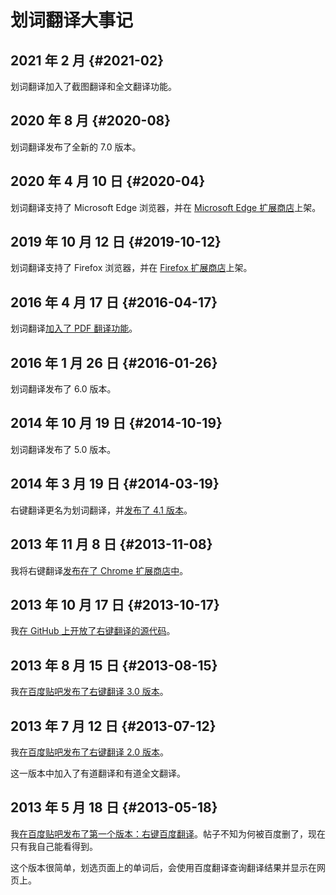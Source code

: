# 划词翻译大事记

## 2021 年 2 月 {#2021-02}

划词翻译加入了截图翻译和全文翻译功能。

## 2020 年 8 月 {#2020-08}

划词翻译发布了全新的 7.0 版本。

## 2020 年 4 月 10 日 {#2020-04}

划词翻译支持了 Microsoft Edge 浏览器，并在 [Microsoft Edge 扩展商店](https://microsoftedge.microsoft.com/addons/detail/oikmahiipjniocckomdccmplodldodja)上架。

## 2019 年 10 月 12 日 {#2019-10-12}

划词翻译支持了 Firefox 浏览器，并在 [Firefox 扩展商店](https://addons.mozilla.org/zh-CN/firefox/addon/hcfy/)上架。

## 2016 年 4 月 17 日 {#2016-04-17}

划词翻译[加入了 PDF 翻译功能](https://github.com/lmk123/crx-selection-translate/pull/159)。

## 2016 年 1 月 26 日 {#2016-01-26}

划词翻译发布了 6.0 版本。

## 2014 年 10 月 19 日 {#2014-10-19}

划词翻译发布了 5.0 版本。

## 2014 年 3 月 19 日 {#2014-03-19}

右键翻译更名为划词翻译，并[发布了 4.1 版本](https://tieba.baidu.com/p/2930979270)。

## 2013 年 11 月 8 日 {#2013-11-08}

我将右键翻译[发布在了 Chrome 扩展商店中](https://chrome.google.com/webstore/detail/ikhdkkncnoglghljlkmcimlnlhkeamad)。

## 2013 年 10 月 17 日 {#2013-10-17}

我[在 GitHub 上开放了右键翻译的源代码](https://github.com/lmk123/crx-selection-translate/commit/7d92baf7fd3764ac0433755989f86f38c19f5adf)。

## 2013 年 8 月 15 日 {#2013-08-15}

我[在百度贴吧发布了右键翻译 3.0 版本](https://tieba.baidu.com/p/2532187347)。

## 2013 年 7 月 12 日 {#2013-07-12}

我[在百度贴吧发布了右键翻译 2.0 版本](https://tieba.baidu.com/p/2453244876)。

这一版本中加入了有道翻译和有道全文翻译。

## 2013 年 5 月 18 日 {#2013-05-18}

我[在百度贴吧发布了第一个版本：右键百度翻译](https://tieba.baidu.com/p/2335863519)。帖子不知为何被百度删了，现在只有我自己能看得到。

这个版本很简单，划选页面上的单词后，会使用百度翻译查询翻译结果并显示在网页上。
